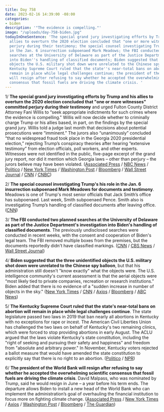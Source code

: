 ```yaml
---
title: Day 758
date: 2023-02-16 14:39:00 -08:00
categories:
- biden
description: '"The evidence is compelling."'
image: "/uploads/day-758-biden.jpg"
todayInOneSentence: 'The special grand jury investigating efforts by Trump and his
  allies to overturn the 2020 election concluded that "one or more witnesses" committed
  perjury during their testimony; the special counsel investigating Trump''s his role
  in the Jan. 6 insurrection subpoenaed Mark Meadows; the FBI conducted two planned
  searches at the University of Delaware as part of the Justice Department''s investigation
  into Biden''s handling of classified documents; Biden suggested that the three unidentified
  objects the U.S. military shot down were unrelated to the Chinese spy balloon; the
  Kentucky Supreme Court ruled that the state''s near-total bans on abortion will
  remain in place while legal challenges continue; the president of the World Bank
  will resign after refusing to say whether he accepted the overwhelming scientific
  consensus that fossil fuels are driving the climate crisis. '
---
```


1/ **The special grand jury investigating efforts by Trump and his allies to overturn the 2020 election concluded that "one or more witnesses" committed perjury during their testimony** and urged Fulton County District Attorney Fani Willis to “seek appropriate indictments for such crimes where the evidence is compelling." Willis will now decide whether to criminally charge Trump or his allies based, in part, on the findings by the special grand jury. Willis told a judge last month that decisions about potential prosecutions were “imminent.” The jurors also “unanimously” concluded “that no widespread fraud took place in the Georgia 2020 presidential election,” rejecting Trump’s conspiracy theories after hearing “extensive testimony” from election officials, poll workers, and other experts. Witnesses were not identified in the public, five-page excerpt of the grand jury report, nor did it mention which Georgia laws – other than perjury – the jurors believe may have been violated. ([Associated Press](https://apnews.com/article/trump-georgia-election-investigation-grand-jury-documents-40535dd2b4401e804af515229c6c2d68) / [NBC News](https://www.nbcnews.com/politics/donald-trump/georgia-judge-release-parts-grand-jury-report-trump-election-probe-rcna70397) / [Politico](https://www.politico.com/news/2023/02/16/judge-grand-jury-report-alleged-election-tampering-00083233) / [New York Times](https://www.nytimes.com/live/2023/02/16/us/trump-georgia-investigation) / [Washington Post](https://www.washingtonpost.com/nation/2023/02/16/trump-investigation-georgia-grand-jury-fulton-county/) / [Bloomberg](https://www.bloomberg.com/news/articles/2023-02-16/trump-grand-jury-excerpts-released-from-georgia-election-probe?srnd=premium&sref=MIBMEEoj) / [Wall Street Journal](https://www.wsj.com/articles/georgia-judge-releases-parts-of-the-special-grand-jury-report-on-trump-2020-probe-e59695ad?mod=hp_lead_pos1) / [CNN](https://www.cnn.com/politics/live-news/trump-georgia-report-release-02-16-23/index.html) / [CNBC](https://www.cnbc.com/2023/02/16/trump-grand-jury-recommends-perjury-indictments-finds-no-fraud-in-georgia-2020-election.html))

2/ **The special counsel investigating Trump's his role in the Jan. 6 insurrection subpoenaed Mark Meadows for documents and testimony**. Meadows is one of Trump's most senior officials that Jack Smith’s office has subpoenaed. Last week, Smith subpoenaed Pence. Smith also is investigating Trump’s handling of classified documents after leaving office. ([CNN](https://www.cnn.com/2023/02/15/politics/mark-meadows-subpoena))

3/ **The FBI conducted two planned searches at the University of Delaware as part of the Justice Department's investigation into Biden's handling of classified documents**. The previously undisclosed searches were conducted in recent weeks, with the consent and cooperation of Biden's legal team. The FBI removed multiple boxes from the premises, but the documents reportedly didn't have classified markings. ([CNN](https://www.cnn.com/2023/02/15/politics/biden-delaware-search/index.html) / [CBS News](https://www.cbsnews.com/news/biden-classified-documents-fbi-university-of-delaware/) / [Wall Street Journal](https://www.wsj.com/articles/fbi-searched-for-biden-documents-at-university-of-delaware-85cc9865))

4/ **Biden suggested that the three unidentified objects the U.S. military shot down were unrelated to the Chinese spy balloon**, but that his administration still doesn't "know exactly" what the objects were. The U.S. intelligence community's current assessment is that the aerial objects were “most likely tied to private companies, recreation or research institutions.” Biden added that there is no evidence of a "sudden increase in number of objects in the sky." ([New York Times](https://www.nytimes.com/live/2023/02/16/us/biden-china-balloon-ufo#biden-spy-balloon-ufo) / [CNN](https://www.cnn.com/2023/02/16/politics/president-biden-downed-objects) / [Axios](https://www.axios.com/2023/02/16/biden-china-spy-balloon-speech) / [Bloomberg](https://www.bloomberg.com/news/articles/2023-02-16/biden-to-address-chinese-balloon-other-downed-objects-thursday?srnd=premium&sref=MIBMEEoj) / [ABC News](https://abcnews.go.com/Politics/biden-speak-response-suspected-spy-balloon-flying-objects/story?id=97259456))

5/ **The Kentucky Supreme Court ruled that the state's near-total bans on abortion will remain in place while legal challenges continue**. The state legislature passed two laws in 2019 that ban nearly all abortions in Kentucky with no exceptions for rape or incest. The American Civil Liberties Union has challenged the two laws on behalf of Kentucky's two remaining clinics, which were forced to stop providing abortions in early August. The ACLU argued that the laws violate Kentucky's state constitution, including the "right of seeking and pursuing their safety and happiness" and freedom from "absolute and arbitrary power." In November, Kentucky voters rejected a ballot measure that would have amended the state constitution to explicitly say that there is no right to an abortion. ([Politico](https://www.politico.com/news/2023/02/16/kentucky-supreme-court-abortion-ban-00083225) / [NPR](https://www.npr.org/2023/02/16/1156192879/abortion-kentucky-supreme-court-bans-roe-dobbs))

6/ **The president of the World Bank will resign after refusing to say whether he accepted the overwhelming scientific consensus that fossil fuels are driving the climate crisis**. David Malpass, who was nominated by Trump, said he would resign in June – a year before his term ends. The departure allows Biden to install a new head of the World Bank who can implement the administration’s goal of overhauling the financial institution to focus more on fighting climate change. ([Associated Press](https://apnews.com/article/politics-climate-and-environment-world-bank-david-malpass-donald-trump-8e5da6c379e8452cc75f6b919a463889) / [New York Times](https://www.nytimes.com/2023/02/15/climate/david-malpass-world-bank.html) / [Axios](https://www.axios.com/2023/02/15/world-bank-david-malpass-stepping-down) / [Washington Post](https://www.washingtonpost.com/climate-environment/2023/02/15/world-bank-president-climate-change/) / [Bloomberg](https://www.bloomberg.com/news/articles/2023-02-15/world-bank-president-david-malpass-plans-to-step-down-early?sref=MIBMEEoj) / [The Guardian](https://www.theguardian.com/business/2023/feb/15/david-malpass-world-bank-president-steps-down))
